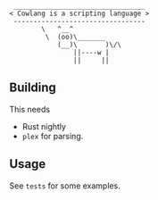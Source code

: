 ```
 _________________________________
< Cowlang is a scripting language >
 ---------------------------------
        \   ^__^
         \  (oo)\_______
            (__)\       )\/\
                ||----w |
                ||     ||
```

## Building
This needs 
 *  Rust nightly
 * `plex` for parsing.

## Usage
See `tests` for some examples.
